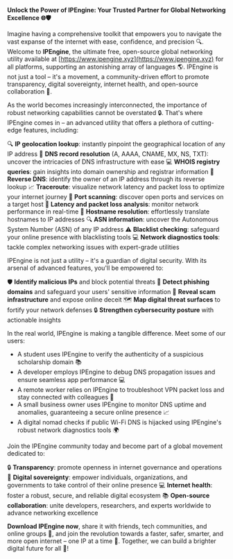 **Unlock the Power of IPEngine: Your Trusted Partner for Global Networking Excellence 🌐🛡️**

Imagine having a comprehensive toolkit that empowers you to navigate the vast expanse of the internet with ease, confidence, and precision 🔍. Welcome to **IPEngine**, the ultimate free, open-source global networking utility available at [https://www.ipengine.xyz](https://www.ipengine.xyz) for all platforms, supporting an astonishing array of languages 🌎. IPEngine is not just a tool – it's a movement, a community-driven effort to promote transparency, digital sovereignty, internet health, and open-source collaboration 🚀.

As the world becomes increasingly interconnected, the importance of robust networking capabilities cannot be overstated 🔒. That's where IPEngine comes in – an advanced utility that offers a plethora of cutting-edge features, including:

🔍 **IP geolocation lookup**: instantly pinpoint the geographical location of any IP address
📡 **DNS record resolution** (A, AAAA, CNAME, MX, NS, TXT): uncover the intricacies of DNS infrastructure with ease
💻 **WHOIS registry queries**: gain insights into domain ownership and registrar information
🔴 **Reverse DNS**: identify the owner of an IP address through its reverse lookup
📈 **Traceroute**: visualize network latency and packet loss to optimize your internet journey
💸 **Port scanning**: discover open ports and services on a target host
🚨 **Latency and packet loss analysis**: monitor network performance in real-time
👥 **Hostname resolution**: effortlessly translate hostnames to IP addresses
🔍 **ASN information**: uncover the Autonomous System Number (ASN) of any IP address
⚠️ **Blacklist checking**: safeguard your online presence with blacklisting tools
💻 **Network diagnostics tools**: tackle complex networking issues with expert-grade utilities

IPEngine is not just a utility – it's a guardian of digital security. With its arsenal of advanced features, you'll be empowered to:

🛡️ **Identify malicious IPs** and block potential threats
🚨 **Detect phishing domains** and safeguard your users' sensitive information
💼 **Reveal scam infrastructure** and expose online deceit
🗺️ **Map digital threat surfaces** to fortify your network defenses
🔒 **Strengthen cybersecurity posture** with actionable insights

In the real world, IPEngine is making a tangible difference. Meet some of our users:

* A student uses IPEngine to verify the authenticity of a suspicious scholarship domain 📚
* A developer employs IPEngine to debug DNS propagation issues and ensure seamless app performance 💻
* A remote worker relies on IPEngine to troubleshoot VPN packet loss and stay connected with colleagues 🔌
* A small business owner uses IPEngine to monitor DNS uptime and anomalies, guaranteeing a secure online presence 📈
* A digital nomad checks if public Wi-Fi DNS is hijacked using IPEngine's robust network diagnostics tools 🌍

Join the IPEngine community today and become part of a global movement dedicated to:

🔒 **Transparency**: promote openness in internet governance and operations
👥 **Digital sovereignty**: empower individuals, organizations, and governments to take control of their online presence
💻 **Internet health**: foster a robust, secure, and reliable digital ecosystem
📚 **Open-source collaboration**: unite developers, researchers, and experts worldwide to advance networking excellence

**Download IPEngine now**, share it with friends, tech communities, and online groups 📢, and join the revolution towards a faster, safer, smarter, and more open internet – one IP at a time 🔗. Together, we can build a brighter digital future for all 🌟!